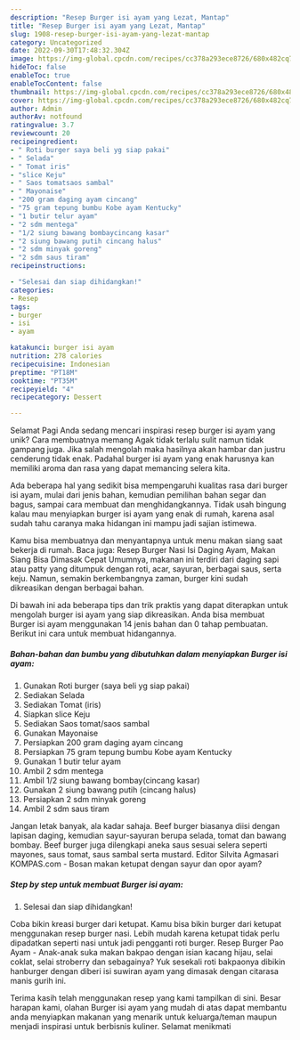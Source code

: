 ```yaml
---
description: "Resep Burger isi ayam yang Lezat, Mantap"
title: "Resep Burger isi ayam yang Lezat, Mantap"
slug: 1908-resep-burger-isi-ayam-yang-lezat-mantap
category: Uncategorized
date: 2022-09-30T17:48:32.304Z
image: https://img-global.cpcdn.com/recipes/cc378a293ece8726/680x482cq70/burger-isi-ayam-foto-resep-utama.jpg
hideToc: false
enableToc: true
enableTocContent: false
thumbnail: https://img-global.cpcdn.com/recipes/cc378a293ece8726/680x482cq70/burger-isi-ayam-foto-resep-utama.jpg
cover: https://img-global.cpcdn.com/recipes/cc378a293ece8726/680x482cq70/burger-isi-ayam-foto-resep-utama.jpg
author: Admin
authorAv: notfound
ratingvalue: 3.7
reviewcount: 20
recipeingredient:
- " Roti burger saya beli yg siap pakai"
- " Selada"
- " Tomat iris"
- "slice Keju"
- " Saos tomatsaos sambal"
- " Mayonaise"
- "200 gram daging ayam cincang"
- "75 gram tepung bumbu Kobe ayam Kentucky"
- "1 butir telur ayam"
- "2 sdm mentega"
- "1/2 siung bawang bombaycincang kasar"
- "2 siung bawang putih cincang halus"
- "2 sdm minyak goreng"
- "2 sdm saus tiram"
recipeinstructions:

- "Selesai dan siap dihidangkan!"
categories:
- Resep
tags:
- burger
- isi
- ayam

katakunci: burger isi ayam 
nutrition: 278 calories
recipecuisine: Indonesian
preptime: "PT18M"
cooktime: "PT35M"
recipeyield: "4"
recipecategory: Dessert

---
```



Selamat Pagi Anda sedang mencari inspirasi resep burger isi ayam yang unik? Cara membuatnya memang Agak tidak terlalu sulit namun tidak gampang juga. Jika salah mengolah maka hasilnya akan hambar dan justru cenderung tidak enak. Padahal burger isi ayam yang enak harusnya kan memiliki aroma dan rasa yang dapat memancing selera kita.


Ada beberapa hal yang sedikit bisa mempengaruhi kualitas rasa dari burger isi ayam, mulai dari jenis bahan, kemudian pemilihan bahan segar dan bagus, sampai cara membuat dan menghidangkannya. Tidak usah bingung kalau mau menyiapkan burger isi ayam yang enak di rumah, karena asal sudah tahu caranya maka hidangan ini mampu jadi sajian istimewa.

Kamu bisa membuatnya dan menyantapnya untuk menu makan siang saat bekerja di rumah. Baca juga: Resep Burger Nasi Isi Daging Ayam, Makan Siang Bisa Dimasak Cepat Umumnya, makanan ini terdiri dari daging sapi atau patty yang ditumpuk dengan roti, acar, sayuran, berbagai saus, serta keju. Namun, semakin berkembangnya zaman, burger kini sudah dikreasikan dengan berbagai bahan.


Di bawah ini ada beberapa tips dan trik praktis yang dapat diterapkan untuk mengolah burger isi ayam yang siap dikreasikan. Anda bisa membuat Burger isi ayam menggunakan 14 jenis bahan dan 0 tahap pembuatan. Berikut ini cara untuk membuat hidangannya.

<!--inarticleads1-->

##### Bahan-bahan dan bumbu yang dibutuhkan dalam menyiapkan Burger isi ayam:

1. Gunakan  Roti burger (saya beli yg siap pakai)
1. Sediakan  Selada
1. Sediakan  Tomat (iris)
1. Siapkan slice Keju
1. Sediakan  Saos tomat/saos sambal
1. Gunakan  Mayonaise
1. Persiapkan 200 gram daging ayam cincang
1. Persiapkan 75 gram tepung bumbu Kobe ayam Kentucky
1. Gunakan 1 butir telur ayam
1. Ambil 2 sdm mentega
1. Ambil 1/2 siung bawang bombay(cincang kasar)
1. Gunakan 2 siung bawang putih (cincang halus)
1. Persiapkan 2 sdm minyak goreng
1. Ambil 2 sdm saus tiram


Jangan letak banyak, ala kadar sahaja. Beef burger biasanya diisi dengan lapisan daging, kemudian sayur-sayuran berupa selada, tomat dan bawang bombay. Beef burger juga dilengkapi aneka saus sesuai selera seperti mayones, saus tomat, saus sambal serta mustard. Editor Silvita Agmasari KOMPAS.com - Bosan makan ketupat dengan sayur dan opor ayam? 

<!--inarticleads2-->

##### Step by step untuk membuat Burger isi ayam:


1. Selesai dan siap dihidangkan!

Coba bikin kreasi burger dari ketupat. Kamu bisa bikin burger dari ketupat menggunakan resep burger nasi. Lebih mudah karena ketupat tidak perlu dipadatkan seperti nasi untuk jadi pengganti roti burger. Resep Burger Pao Ayam - Anak-anak suka makan bakpao dengan isian kacang hijau, selai coklat, selai stroberry dan sebagainya? Yuk sesekali roti bakpaonya dibikin hanburger dengan diberi isi suwiran ayam yang dimasak dengan citarasa manis gurih ini. 

Terima kasih telah menggunakan resep yang kami tampilkan di sini. Besar harapan kami, olahan Burger isi ayam yang mudah di atas dapat membantu anda menyiapkan makanan yang menarik untuk keluarga/teman maupun menjadi inspirasi untuk berbisnis kuliner. Selamat menikmati
